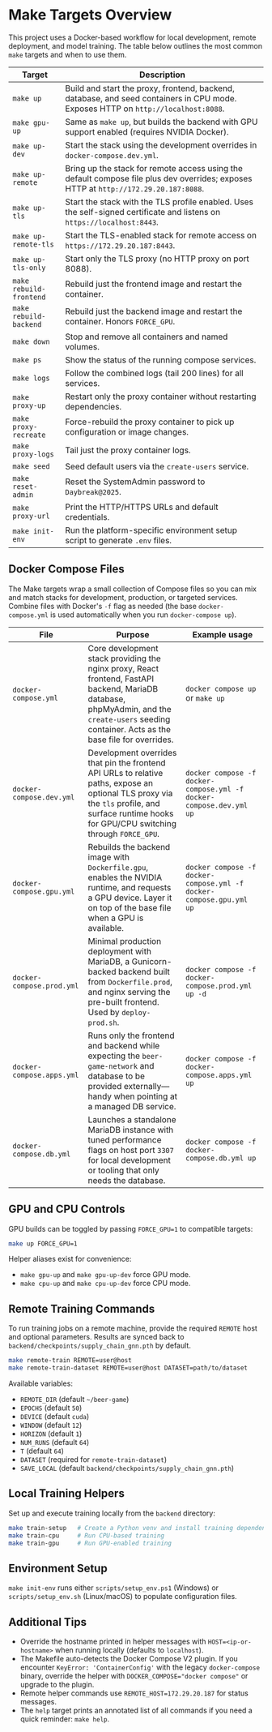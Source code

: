 # Make Targets Overview

This project uses a Docker-based workflow for local development, remote deployment, and
model training. The table below outlines the most common `make` targets and when to use
them.

| Target | Description |
| --- | --- |
| `make up` | Build and start the proxy, frontend, backend, database, and seed containers in CPU mode. Exposes HTTP on `http://localhost:8088`. |
| `make gpu-up` | Same as `make up`, but builds the backend with GPU support enabled (requires NVIDIA Docker). |
| `make up-dev` | Start the stack using the development overrides in `docker-compose.dev.yml`. |
| `make up-remote` | Bring up the stack for remote access using the default compose file plus dev overrides; exposes HTTP at `http://172.29.20.187:8088`. |
| `make up-tls` | Start the stack with the TLS profile enabled. Uses the self-signed certificate and listens on `https://localhost:8443`. |
| `make up-remote-tls` | Start the TLS-enabled stack for remote access on `https://172.29.20.187:8443`. |
| `make up-tls-only` | Start only the TLS proxy (no HTTP proxy on port 8088). |
| `make rebuild-frontend` | Rebuild just the frontend image and restart the container. |
| `make rebuild-backend` | Rebuild just the backend image and restart the container. Honors `FORCE_GPU`. |
| `make down` | Stop and remove all containers and named volumes. |
| `make ps` | Show the status of the running compose services. |
| `make logs` | Follow the combined logs (tail 200 lines) for all services. |
| `make proxy-up` | Restart only the proxy container without restarting dependencies. |
| `make proxy-recreate` | Force-rebuild the proxy container to pick up configuration or image changes. |
| `make proxy-logs` | Tail just the proxy container logs. |
| `make seed` | Seed default users via the `create-users` service. |
| `make reset-admin` | Reset the SystemAdmin password to `Daybreak@2025`. |
| `make proxy-url` | Print the HTTP/HTTPS URLs and default credentials. |
| `make init-env` | Run the platform-specific environment setup script to generate `.env` files. |

## Docker Compose Files

The Make targets wrap a small collection of Compose files so you can mix and match stacks
for development, production, or targeted services. Combine files with Docker's `-f`
flag as needed (the base `docker-compose.yml` is used automatically when you run
`docker-compose up`).

| File | Purpose | Example usage |
| --- | --- | --- |
| `docker-compose.yml` | Core development stack providing the nginx proxy, React frontend, FastAPI backend, MariaDB database, phpMyAdmin, and the `create-users` seeding container. Acts as the base file for overrides. | `docker compose up` or `make up` |
| `docker-compose.dev.yml` | Development overrides that pin the frontend API URLs to relative paths, expose an optional TLS proxy via the `tls` profile, and surface runtime hooks for GPU/CPU switching through `FORCE_GPU`. | `docker compose -f docker-compose.yml -f docker-compose.dev.yml up` |
| `docker-compose.gpu.yml` | Rebuilds the backend image with `Dockerfile.gpu`, enables the NVIDIA runtime, and requests a GPU device. Layer it on top of the base file when a GPU is available. | `docker compose -f docker-compose.yml -f docker-compose.gpu.yml up` |
| `docker-compose.prod.yml` | Minimal production deployment with MariaDB, a Gunicorn-backed backend built from `Dockerfile.prod`, and nginx serving the pre-built frontend. Used by `deploy-prod.sh`. | `docker compose -f docker-compose.prod.yml up -d` |
| `docker-compose.apps.yml` | Runs only the frontend and backend while expecting the `beer-game-network` and database to be provided externally—handy when pointing at a managed DB service. | `docker compose -f docker-compose.apps.yml up` |
| `docker-compose.db.yml` | Launches a standalone MariaDB instance with tuned performance flags on host port `3307` for local development or tooling that only needs the database. | `docker compose -f docker-compose.db.yml up` |

## GPU and CPU Controls

GPU builds can be toggled by passing `FORCE_GPU=1` to compatible targets:

```bash
make up FORCE_GPU=1
```

Helper aliases exist for convenience:

- `make gpu-up` and `make gpu-up-dev` force GPU mode.
- `make cpu-up` and `make cpu-up-dev` force CPU mode.

## Remote Training Commands

To run training jobs on a remote machine, provide the required `REMOTE` host and optional
parameters. Results are synced back to `backend/checkpoints/supply_chain_gnn.pth` by
default.

```bash
make remote-train REMOTE=user@host
make remote-train-dataset REMOTE=user@host DATASET=path/to/dataset
```

Available variables:

- `REMOTE_DIR` (default `~/beer-game`)
- `EPOCHS` (default `50`)
- `DEVICE` (default `cuda`)
- `WINDOW` (default `12`)
- `HORIZON` (default `1`)
- `NUM_RUNS` (default `64`)
- `T` (default `64`)
- `DATASET` (required for `remote-train-dataset`)
- `SAVE_LOCAL` (default `backend/checkpoints/supply_chain_gnn.pth`)

## Local Training Helpers

Set up and execute training locally from the `backend` directory:

```bash
make train-setup   # Create a Python venv and install training dependencies
make train-cpu     # Run CPU-based training
make train-gpu     # Run GPU-enabled training
```

## Environment Setup

`make init-env` runs either `scripts/setup_env.ps1` (Windows) or `scripts/setup_env.sh`
(Linux/macOS) to populate configuration files.

## Additional Tips

- Override the hostname printed in helper messages with `HOST=<ip-or-hostname>` when
  running locally (defaults to `localhost`).
- The Makefile auto-detects the Docker Compose V2 plugin. If you encounter
  `KeyError: 'ContainerConfig'` with the legacy `docker-compose` binary,
  override the helper with `DOCKER_COMPOSE="docker compose"` or upgrade to the
  plugin.
- Remote helper commands use `REMOTE_HOST=172.29.20.187` for status messages.
- The `help` target prints an annotated list of all commands if you need a quick
  reminder: `make help`.
